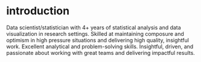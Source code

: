 # introduction
Data scientist/statistician with 4+ years of statistical analysis and data visualization in research settings. Skilled at maintaining composure and optimism in high pressure situations and delivering high quality, insightful work. Excellent analytical and problem-solving skills. Insightful, driven, and passionate about working with great teams and delivering impactful results.
